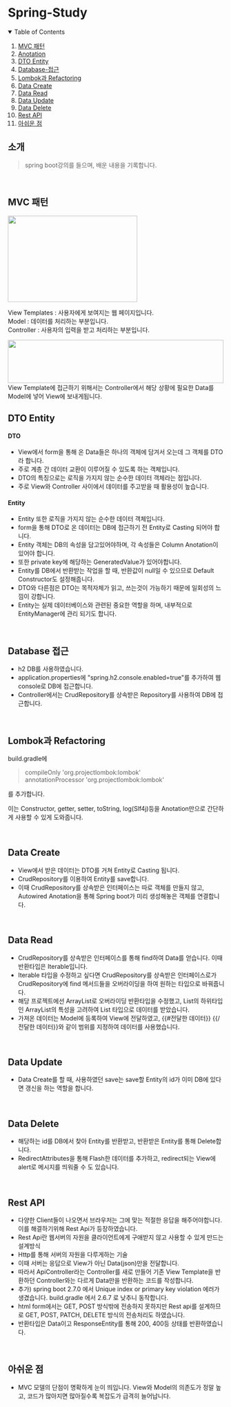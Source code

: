 # Spring-Study

<!-- TABLE OF CONTENTS -->
<details open="open">
  <summary>Table of Contents</summary>
  <ol>
    <li><a href="#MVC-패턴">MVC 패턴</a></li>
    <li><a href="#anotation">Anotation</a></li>
    <li><a href="#DTO-Entity">DTO Entity</a></li>
    <li><a href="#Database-접근">Database-접근</a></li>
    <li><a href="#Lombok과-Refactoring">Lombok과 Refactoring</a></li>
    <li><a href="#Data-Create">Data Create</a></li>
    <li><a href="#Data-Read">Data Read</a></li>
    <li><a href="#Data-Update">Data Update</a></li>
    <li><a href="#Data-Delete">Data Delete</a></li>
    <li><a href="#Rest-API">Rest API</a></li>
    <li><a href="#아쉬운-점">아쉬운 점</a></li>
  </ol>
</details>


## 소개
> spring boot강의를 들으며, 배운 내용을 기록합니다.

<br>

## MVC 패턴

<img src="https://user-images.githubusercontent.com/29851990/175777984-eaa8a06b-6bcc-4012-9151-43237790c5f0.PNG" width="300" height="200"/>

View Templates : 사용자에게 보여지는 웹 페이지입니다. <br>
Model : 데이터를 처리하는 부분입니다. <br>
Controller : 사용자의 입력을 받고 처리하는 부분입니다. <br>


<img src="https://user-images.githubusercontent.com/29851990/175778376-0091dd10-764a-4550-b2d1-69009fe2212e.PNG" width="500" height="100"/>
View Template에 접근하기 위해서는 Controller에서 해당 상황에 필요한 Data를 Model에 넣어 View에 보내게됩니다.

<br>

## DTO Entity


#### DTO
  - View에서 form을 통해 온 Data들은 하나의 객체에 담겨서 오는데 그 객체를 DTO라 합니다.
  - 주로 계층 간 데이터 교환이 이루어질 수 있도록 하는 객체입니다.
  - DTO의 특징으로는 로직을 가지지 않는 순수한 데이터 객체라는 점입니다.
  - 주로 View와 Controller 사이에서 데이터를 주고받을 때 활용성이 높습니다.

#### Entity
  - Entity 또한 로직을 가지지 않는 순수한 데이터 객체입니다.
  - form을 통해 DTO로 온 데이터는 DB에 접근하기 전 Entity로 Casting 되어야 합니다.
  - Entity 객체는 DB의 속성을 담고있어야하며, 각 속성들은 Column Anotation이 있어야 합니다.
  - 또한 private key에 해당하는 GeneratedValue가 있어야합니다.
  - Entity를 DB에서 반환받는 작업을 할 때, 반환값이 null일 수 있으므로 Default Constructor도 설정해줍니다.
  - DTO와 다른점은 DTO는 목적자체가 읽고, 쓰는것이 가능하기 때문에 일회성의 느낌이 강합니다.
  - Entity는 실제 데이터베이스와 관련된 중요한 역할을 하며, 내부적으로 EntityManager에 관리 되기도 합니다.


<br>

## Database 접근
  - h2 DB를 사용하였습니다.
  - application.properties에 "spring.h2.console.enabled=true"를 추가하여 웹 console로 DB에 접근합니다.
  - Controller에서는 CrudRepository를 상속받은 Repository를 사용하여 DB에 접근합니다.

<br>

## Lombok과 Refactoring
build.gradle에 
  > compileOnly 'org.projectlombok:lombok' <br>
	annotationProcessor 'org.projectlombok:lombok'

를 추가합니다.

이는 Constructor, getter, setter, toString, log(Slf4j)등을 Anotation만으로 간단하게 사용할 수 있게 도와줍니다.


<br>

## Data Create
  - View에서 받은 데이터는 DTO를 거쳐 Entity로 Casting 됩니다.
  - CrudRepository를 이용하여 Entity를 save합니다.
  - 이때 CrudRepository를 상속받은 인터페이스는 따로 객체를 만들지 않고, Autowired Anotation을 통해 Spring boot가 미리 생성해놓은 객체를 연결합니다.

<br>

## Data Read
  - CrudRepository를 상속받은 인터페이스를 통해 find하여 Data를 얻습니다. 이때 반환타입은 Iterable입니다.
  - Iterable 타입을 수정하고 싶다면 CrudRepository를 상속받은 인터페이스로가 CrudRepository에 find 메서드들을 오버라이딩을 하여 원하는 타입으로 바꿔줍니다.
  - 해당 프로젝트에선 ArrayList로 오버라이딩 반환타입을 수정했고, List의 하위타입인 ArrayList의 특성을 고려하여 List 타입으로 데이터를 받았습니다.
  - 가져온 데이터는 Model에 등록하여 View에 전달하였고, {{#전달한 데이터}} {{/전달한 데이터}}와 같이 범위를 지정하여 데이터를 사용했습니다.

<br>

## Data Update
  - Data Create를 할 때, 사용하였던 save는 save할 Entity의 id가 이미 DB에 있다면 갱신을 하는 역할을 합니다.

<br>

## Data Delete
  - 해당하는 id를 DB에서 찾아 Entity를 반환받고, 반환받은 Entity를 통해 Delete합니다.
  - RedirectAttributes을 통해 Flash한 데이터를 추가하고, redirect되는 View에 alert로 메시지를 띄워줄 수 도 있습니다.

<br>

## Rest API
  - 다양한 Client들이 나오면서 브라우저는 그에 맞는 적절한 응답을 해주어야합니다. 이를 해결하기위해 Rest Api가 등장하였습니다.
  - Rest Api란 웹서버의 자원을 클라이언트에게 구애받지 않고 사용할 수 있게 만드는 설계방식
  - Http를 통해 서버의 자원을 다루게하는 기술
  - 이때 서버는 응답으로 View가 아닌 Data(json)만을 전달합니다. 
  - 따라서 ApiController라는 Controller를 새로 만들어 기존 View Template을 반환하던 Controller와는 다르게 Data만을 반환하는 코드를 작성합니다.
  - 추가) spring boot 2.7.0 에서 Unique index or primary key violation 에러가 생겼습니다. build.gradle 에서 2.6.7 로 낮추니 동작합니다.
  - html form에서는 GET, POST 방식밖에 전송하지 못하지만 Rest api를 설계하므로 GET, POST, PATCH, DELETE 방식의 전송처리도 하였습니다.
  - 반환타입은 Data이고 ResponseEntity를 통해 200, 400등 상태를 반환하였습니다.
 
<br>

## 아쉬운 점
 - MVC 모델의 단점이 명확하게 눈이 띄입니다. View와 Model의 의존도가 정말 높고, 코드가 많아지면 많아질수록 복잡도가 급격히 늘어납니다.
